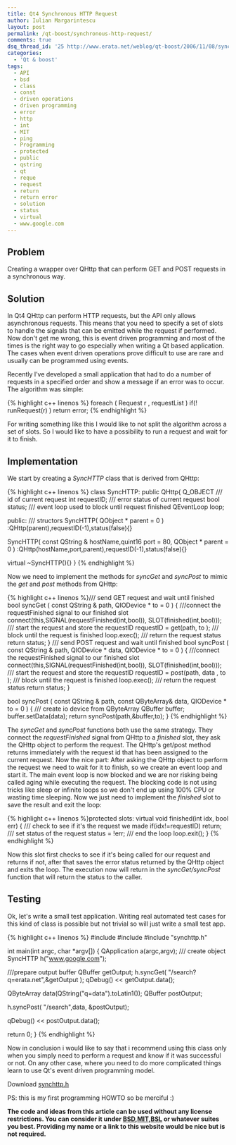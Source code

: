 ```yaml
---
title: Qt4 Synchronous HTTP Request
author: Iulian Margarintescu
layout: post
permalink: /qt-boost/synchronous-http-request/
comments: true
dsq_thread_id: '25 http://www.erata.net/weblog/qt-boost/2006/11/08/synchronous-http-request/'
categories:
  - 'Qt & boost'
tags:
  - API
  - bsd
  - class
  - const
  - driven operations
  - driven programming
  - error
  - http
  - int
  - MIT
  - ping
  - Programming
  - protected
  - public
  - qstring
  - qt
  - reque
  - request
  - return
  - return error
  - solution
  - status
  - virtual
  - www.google.com
---
```

## Problem

Creating a wrapper over QHttp that can perform GET and POST requests in a synchronous way.

## Solution

In Qt4 QHttp can perform HTTP requests, but the API only allows asynchronous requests. This means that you need to specify a set of slots to handle the signals that can be emitted while the request if performed. Now don't get me wrong, this is event driven programming and most of the times is the right way to go especially when writing a Qt based application.  The cases when event driven operations prove difficult to use are rare and usually can be programmed using events.

Recently I’ve developed a small application that had to do a number of requests in a specified order and show a message if an error was to occur. The algorithm was simple:

{% highlight c++ linenos %}
foreach ( Request r , requestList )
  if(! runRequest(r) ) return error;
{% endhighlight %}


For writing something like this I would like to not split the algorithm across a set of slots. So I would like to have a possibility to run a request and wait for it to finish.

## Implementation

We start by creating a *SyncHTTP* class that is derived from QHttp:

{% highlight c++ linenos %}
class SyncHTTP: public QHttp{
  Q_OBJECT
  /// id of current request
  int requestID;
  /// error status of current request
  bool status;
  /// event loop used to block until request finished
  QEventLoop loop; 

public:
  /// structors
  SyncHTTP( QObject * parent = 0 )
  :QHttp(parent),requestID(-1),status(false){}

  SyncHTTP( const QString & hostName,quint16 port = 80, QObject * parent = 0 )
  :QHttp(hostName,port,parent),requestID(-1),status(false){}

  virtual ~SyncHTTP(){}
}
{% endhighlight %}

Now we need to implement the methods for *syncGet* and *syncPost* to mimic the *get* and *post* methods from QHttp:

{% highlight c++ linenos %}/// send GET request and wait until finished
bool syncGet ( const QString & path, QIODevice * to = 0 )
{
  ///connect the requestFinished signal to our finished slot
  connect(this,SIGNAL(requestFinished(int,bool)),
  SLOT(finished(int,bool)));
  /// start the request and store the requestID
  requestID = get(path, to );
  /// block until the request is finished
  loop.exec();
  /// return the request status
  return status;
}
/// send POST request and wait until finished
bool syncPost ( const QString & path, QIODevice * data, QIODevice * to = 0 )
{
  ///connect the requestFinished signal to our finished slot
  connect(this,SIGNAL(requestFinished(int,bool)),
  SLOT(finished(int,bool)));
  /// start the request and store the requestID
  requestID = post(path, data , to );
  /// block until the request is finished
  loop.exec();
  /// return the request status
  return status;
}

bool syncPost ( const QString & path, const QByteArray& data, QIODevice * to = 0 )
{
  /// create io device from QByteArray
  QBuffer buffer;
  buffer.setData(data);
  return syncPost(path,&buffer,to);
}
{% endhighlight %}


The *syncGet* and *syncPost* functions both use the same strategy. They connect the *requestFinished* signal from QHttp to a *finished* slot, they ask the QHttp object to perform the request. The QHttp's get/post method returns immediately with the request id that has been assigned to the current request. Now the nice part: After asking the QHttp object to perform the request we need to wait for it to finish, so we create an event loop and start it. The main event loop is now blocked and we are nor risking being called aging while executing the request. The blocking code is not using tricks like sleep or infinite loops so we don't end up using 100% CPU or wasting time sleeping. Now we just need to implement the *finished* slot to save the result and exit the loop:

{% highlight c++ linenos %}protected slots:
virtual void finished(int idx, bool err)
{
  /// check to see if it's the request we made
  if(idx!=requestID) return;
  /// set status of the request
  status = !err;
  /// end the loop
  loop.exit();
}
{% endhighlight %}

Now this slot first checks to see if it's being called for our request and returns if not, after that saves the error status returned by the QHttp object and exits the loop. The execution now will return in the *syncGet/syncPost* function that will return the status to the caller.

## Testing

Ok, let's write a small test application. Writing real automated test cases for this kind of class is possible but not trivial so will just write a small test app.

{% highlight c++ linenos %}
#include
#include
#include "synchttp.h"

int main(int argc, char *argv[])
{
  QApplication a(argc,argv);
  /// create object
  SyncHTTP h("www.google.com");

  ///prepare output buffer
  QBuffer getOutput;
  h.syncGet( "/search?q=erata.net",&getOutput );
  qDebug() << getOutput.data();

  QByteArray data(QString("q=data").toLatin1());
  QBuffer postOutput;

  h.syncPost( "/search",data, &postOutput);

  qDebug() << postOutput.data();

  return 0;
}
{% endhighlight %}


Now in conclusion i would like to say that i recommend using this class only when you simply need to perform a request and know if it was successful or not. On any other case, where you need to do more complicated things learn to use Qt's event driven programming model.

Download [synchttp.h][4]

PS: this is my first programming HOWTO so be merciful :)

**The code and ideas from this article can be used without any license restrictions. You can consider it under [BSD][1],[MIT][2],[BSL][3] or whatever suites you best. Providing my name or a link to this website would be nice but is not required.**

 [1]: http://opensource.org/licenses/bsd-license.php "BSD license"
 [2]: http://opensource.org/licenses/mit-license.php
 [3]: http://opensource.org/licenses/bsl1.0.html
 [4]: https://gist.github.com/etishor/9019410 "Source File for SyncHTTP"